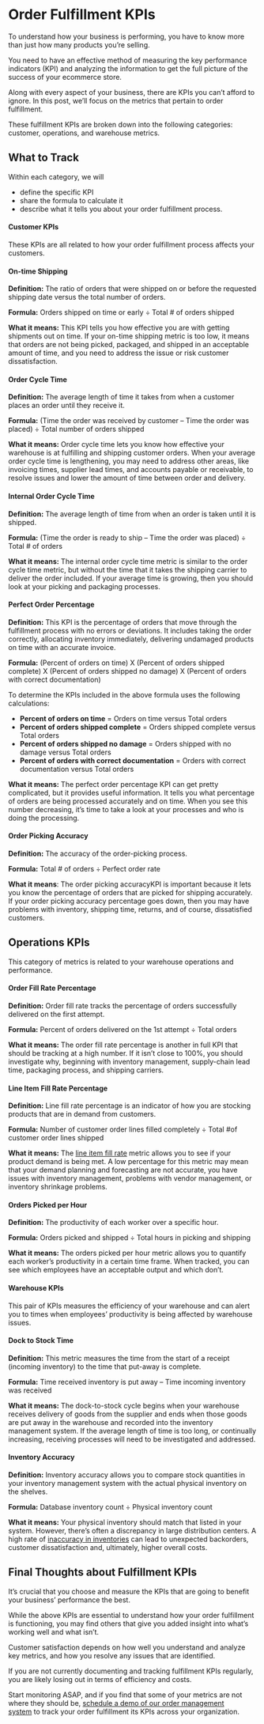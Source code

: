 # Order Fulfillment KPIs
To understand how your business is performing, you have to know more than just how many products you’re selling.

You need to have an effective method of measuring the key performance indicators (KPI) and analyzing the information to get the full picture of the success of your ecommerce store.

Along with every aspect of your business, there are KPIs you can’t afford to ignore. In this post, we’ll focus on the metrics that pertain to order fulfillment.

These fulfillment KPIs are broken down into the following categories: customer, operations, and warehouse metrics.

## What to Track

Within each category, we will

-   define the specific KPI
-   share the formula to calculate it
-   describe what it tells you about your order fulfillment process.

#### Customer KPIs

These KPIs are all related to how your order fulfillment process affects your customers.

#### On-time Shipping

**Definition:** The ratio of orders that were shipped on or before the requested shipping date versus the total number of orders.

**Formula:** Orders shipped on time or early ÷ Total # of orders shipped

**What it means:** This KPI tells you how effective you are with getting shipments out on time. If your on-time shipping metric is too low, it means that orders are not being picked, packaged, and shipped in an acceptable amount of time, and you need to address the issue or risk customer dissatisfaction.

#### Order Cycle Time

**Definition:** The average length of time it takes from when a customer places an order until they receive it.

**Formula:** (Time the order was received by customer – Time the order was placed) ÷ Total number of orders shipped

**What it means:** Order cycle time lets you know how effective your warehouse is at fulfilling and shipping customer orders. When your average order cycle time is lengthening, you may need to address other areas, like invoicing times, supplier lead times, and accounts payable or receivable, to resolve issues and lower the amount of time between order and delivery.

#### Internal Order Cycle Time

**Definition:** The average length of time from when an order is taken until it is shipped.

**Formula:** (Time the order is ready to ship – Time the order was placed) ÷ Total # of orders

**What it means:** The internal order cycle time metric is similar to the order cycle time metric, but without the time that it takes the shipping carrier to deliver the order included. If your average time is growing, then you should look at your picking and packaging processes.

#### Perfect Order Percentage

**Definition:** This KPI is the percentage of orders that move through the fulfillment process with no errors or deviations. It includes taking the order correctly, allocating inventory immediately, delivering undamaged products on time with an accurate invoice.

**Formula:** (Percent of orders on time) X (Percent of orders shipped complete) X (Percent of orders shipped no damage) X (Percent of orders with correct documentation)

To determine the KPIs included in the above formula uses the following calculations:

-   **Percent of orders on time** = Orders on time versus Total orders
-   **Percent of orders shipped complete** = Orders shipped complete versus Total orders
-   **Percent of orders shipped no damage** = Orders shipped with no damage versus Total orders
-   **Percent of orders with correct documentation** = Orders with correct documentation versus Total orders

**What it means:** The perfect order percentage KPI can get pretty complicated, but it provides useful information. It tells you what percentage of orders are being processed accurately and on time. When you see this number decreasing, it’s time to take a look at your processes and who is doing the processing.

#### Order Picking Accuracy

**Definition:** The accuracy of the order-picking process.

**Formula:** Total # of orders ÷ Perfect order rate

**What it means**: The order picking accuracyKPI is important because it lets you know the percentage of orders that are picked for shipping accurately. If your order picking accuracy percentage goes down, then you may have problems with inventory, shipping time, returns, and of course, dissatisfied customers.

## Operations KPIs

This category of metrics is related to your warehouse operations and performance.

#### Order Fill Rate Percentage

**Definition:** Order fill rate tracks the percentage of orders successfully delivered on the first attempt.

**Formula:** Percent of orders delivered on the 1st attempt ÷ Total orders

**What it means:** The order fill rate percentage is another in full KPI that should be tracking at a high number. If it isn’t close to 100%, you should investigate why, beginning with inventory management, supply-chain lead time, packaging process, and shipping carriers.

#### Line Item Fill Rate Percentage

**Definition:** Line fill rate percentage is an indicator of how you are stocking products that are in demand from customers.

**Formula:** Number of customer order lines filled completely ÷ Total #of customer order lines shipped

**What it means:** The [line item fill rate](https://www.mbaskool.com/business-concepts/operations-logistics-supply-chain-terms/1670-lifr-line-item-fill-rate.html) metric allows you to see if your product demand is being met. A low percentage for this metric may mean that your demand planning and forecasting are not accurate, you have issues with inventory management, problems with vendor management, or inventory shrinkage problems.

#### Orders Picked per Hour

**Definition:** The productivity of each worker over a specific hour.

**Formula:** Orders picked and shipped ÷ Total hours in picking and shipping

**What it means:** The orders picked per hour metric allows you to quantify each worker’s productivity in a certain time frame. When tracked, you can see which employees have an acceptable output and which don’t.

#### Warehouse KPIs

This pair of KPIs measures the efficiency of your warehouse and can alert you to times when employees’ productivity is being affected by warehouse issues.

#### Dock to Stock Time

**Definition:** This metric measures the time from the start of a receipt (incoming inventory) to the time that put-away is complete.

**Formula:** Time received inventory is put away – Time incoming inventory was received

**What it means:** The dock-to-stock cycle begins when your warehouse receives delivery of goods from the supplier and ends when those goods are put away in the warehouse and recorded into the inventory management system. If the average length of time is too long, or continually increasing, receiving processes will need to be investigated and addressed.

#### Inventory Accuracy

**Definition:** Inventory accuracy allows you to compare stock quantities in your inventory management system with the actual physical inventory on the shelves.

**Formula:** Database inventory count ÷ Physical inventory count

**What it means:** Your physical inventory should match that listed in your system. However, there’s often a discrepancy in large distribution centers. A high rate of [inaccuracy in inventories](https://www.klipfolio.com/resources/kpi-examples/supply-chain/inventory-accuracy) can lead to unexpected backorders, customer dissatisfaction and, ultimately, higher overall costs.

## Final Thoughts about Fulfillment KPIs

It’s crucial that you choose and measure the KPIs that are going to benefit your business’ performance the best.

While the above KPIs are essential to understand how your order fulfillment is functioning, you may find others that give you added insight into what’s working well and what isn’t.

Customer satisfaction depends on how well you understand and analyze key metrics, and how you resolve any issues that are identified.

If you are not currently documenting and tracking fulfillment KPIs regularly, you are likely losing out in terms of efficiency and costs.

Start monitoring ASAP, and if you find that some of your metrics are not where they should be, [schedule a demo of our order management system](https://www.skunexus.com/demo) to track your order fulfillment its KPIs across your organization.